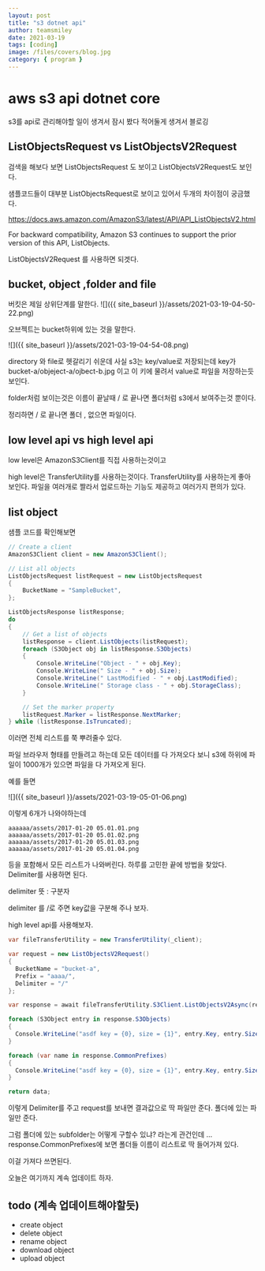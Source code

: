 ```yaml
---
layout: post
title: "s3 dotnet api"
author: teamsmiley
date: 2021-03-19
tags: [coding]
image: /files/covers/blog.jpg
category: { program }
---
```


# aws s3 api dotnet core

s3를 api로 관리해야할 일이 생겨서 잠시 봤다 적어둘게 생겨서 블로깅

## ListObjectsRequest vs ListObjectsV2Request

검색을 해보다 보면 ListObjectsRequest 도 보이고 ListObjectsV2Request도 보인다.

샘플코드들이 대부분 ListObjectsRequest로 보이고 있어서 두개의 차이점이 궁금했다.

<https://docs.aws.amazon.com/AmazonS3/latest/API/API_ListObjectsV2.html>

For backward compatibility, Amazon S3 continues to support the prior version of this API, ListObjects.

ListObjectsV2Request 를 사용하면 되겟다.

## bucket, object ,folder and file

버킷은 제일 상위단계를 말한다.
![]({{ site_baseurl }}/assets/2021-03-19-04-50-22.png)

오브젝트는 bucket하위에 있는 것을 말한다.

![]({{ site_baseurl }}/assets/2021-03-19-04-54-08.png)

directory 와 file로 헷갈리기 쉬운데 사실 s3는 key/value로 저장되는데 key가 bucket-a/objeject-a/ojbect-b.jpg 이고 이 키에 물려서 value로 파일을 저장하는듯 보인다.

folder처럼 보이는것은 이름이 끝날때 / 로 끝나면 폴더처럼 s3에서 보여주는것 뿐이다.

정리하면 / 로 끝나면 폴더 , 없으면 파일이다.

## low level api vs high level api

low level은 AmazonS3Client를 직접 사용하는것이고

high level은 TransferUtility를 사용하는것이다. TransferUtility를 사용하는게 좋아보인다. 파일을 여러개로 짤라서 업로드하는 기능도 제공하고 여러가지 편의가 있다.

## list object

샘플 코드를 확인해보면

```cs
// Create a client
AmazonS3Client client = new AmazonS3Client();

// List all objects
ListObjectsRequest listRequest = new ListObjectsRequest
{
    BucketName = "SampleBucket",
};

ListObjectsResponse listResponse;
do
{
    // Get a list of objects
    listResponse = client.ListObjects(listRequest);
    foreach (S3Object obj in listResponse.S3Objects)
    {
        Console.WriteLine("Object - " + obj.Key);
        Console.WriteLine(" Size - " + obj.Size);
        Console.WriteLine(" LastModified - " + obj.LastModified);
        Console.WriteLine(" Storage class - " + obj.StorageClass);
    }

    // Set the marker property
    listRequest.Marker = listResponse.NextMarker;
} while (listResponse.IsTruncated);
```

이러면 전체 리스트를 쭉 뿌려줄수 있다.

파일 브라우저 형태를 만들려고 하는데 모든 데이터를 다 가져오다 보니 s3에 하위에 파일이 1000개가 있으면 파일을 다 가져오게 된다.

예를 들면

![]({{ site_baseurl }}/assets/2021-03-19-05-01-06.png)

이렇게 6개가 나와야하는데

```
aaaaaa/assets/2017-01-20 05.01.01.png
aaaaaa/assets/2017-01-20 05.01.02.png
aaaaaa/assets/2017-01-20 05.01.03.png
aaaaaa/assets/2017-01-20 05.01.04.png
```

등을 포함해서 모든 리스트가 나와버린다. 하루를 고민한 끝에 방법을 찾았다. Delimiter를 사용하면 된다.

delimiter 뜻 : 구분자

delimiter 를 /로 주면 key값을 구분해 주나 보자.

high level api를 사용해보자.

```cs
var fileTransferUtility = new TransferUtility(_client);

var request = new ListObjectsV2Request()
{
  BucketName = "bucket-a",
  Prefix = "aaaa/",
  Delimiter = "/"
};

var response = await fileTransferUtility.S3Client.ListObjectsV2Async(request);

foreach (S3Object entry in response.S3Objects)
{
  Console.WriteLine("asdf key = {0}, size = {1}", entry.Key, entry.Size);
}

foreach (var name in response.CommonPrefixes)
{
  Console.WriteLine("asdf key = {0}, size = {1}", entry.Key, entry.Size);
}

return data;
```

이렇게 Delimiter를 주고 request를 보내면 결과값으로 딱 파일만 준다. 폴더에 있는 파일만 준다.

그럼 폴더에 있는 subfolder는 어떻게 구할수 있냐? 라는게 관건인데 ... response.CommonPrefixes에 보면 폴더들 이름이 리스트로 딱 들어가져 있다.

이걸 가져다 쓰면된다.

오늘은 여기까지 계속 업데이트 하자.

## todo (계속 업데이트해야할듯)

- create object
- delete object
- rename object
- download object
- upload object
